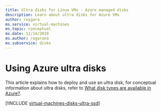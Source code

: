 ```yaml
---
title: Ultra disks for Linux VMs - Azure managed disks 
description: Learn about ultra disks for Azure VMs
author: roygara
ms.service: virtual-machines
ms.topic: conceptual
ms.date: 11/14/2019
ms.author: rogarana
ms.subservice: disks
---
```


# Using Azure ultra disks

This article explains how to deploy and use an ultra disk, for conceptual information about ultra disks, refer to [What disk types are available in Azure?](disks-types.md).

[!INCLUDE [virtual-machines-disks-ultra-ssd](../../../includes/virtual-machines-disks-getting-started-ultra-ssd.md)]
